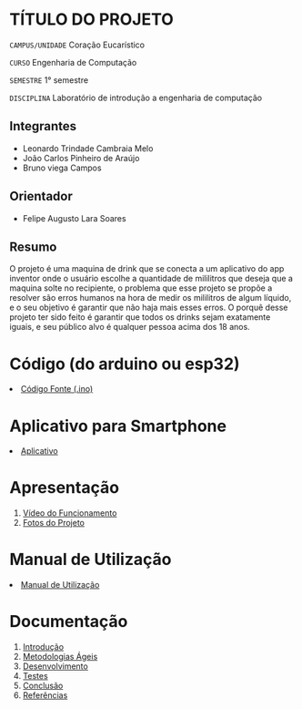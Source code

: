 # TÍTULO DO PROJETO

`CAMPUS/UNIDADE` Coração Eucarístico

`CURSO` Engenharia de Computação

`SEMESTRE` 1° semestre

`DISCIPLINA` Laboratório de introdução a engenharia de computação


## Integrantes

* Leonardo Trindade Cambraia Melo
* João Carlos Pinheiro de Araújo
* Bruno viega Campos

## Orientador

* Felipe Augusto Lara Soares

## Resumo

O projeto é uma maquina de drink que se conecta a um aplicativo do app inventor onde o usuário escolhe a quantidade de mililitros que deseja que a maquina solte no recipiente, o problema que esse projeto se propõe a resolver são erros humanos na hora de medir os mililitros de algum líquido, e o seu objetivo é garantir que não haja mais esses erros. O porquê desse projeto ter sido feito é garantir que todos os drinks sejam exatamente iguais, e seu público alvo é qualquer pessoa acima dos 18 anos.

# Código (do arduino ou esp32)

<li><a href="Codigo/README.md"> Código Fonte (.ino)</a></li>

# Aplicativo para Smartphone

<li><a href="App/README.md"> Aplicativo </a></li>

# Apresentação

<ol>
<li><a href="Apresentacao/README.md"> Vídeo do Funcionamento</a></li>
<li><a href="Apresentacao/README.md"> Fotos do Projeto</a></li>
</ol>

# Manual de Utilização

<li><a href="Manual/manual de utilização.md"> Manual de Utilização</a></li>


# Documentação

<ol>
<li><a href="Documentacao/01-Introducão.md"> Introdução</a></li>
<li><a href="Documentacao/02-Metodologias Ágeis.md"> Metodologias Ágeis</a></li>
<li><a href="Documentacao/03-Desenvolvimento.md"> Desenvolvimento </a></li>
<li><a href="Documentacao/04-Testes.md"> Testes </a></li>
<li><a href="Documentacao/05-Conclusão.md"> Conclusão </a></li>
<li><a href="Documentacao/06-Referências.md"> Referências </a></li>
</ol>

